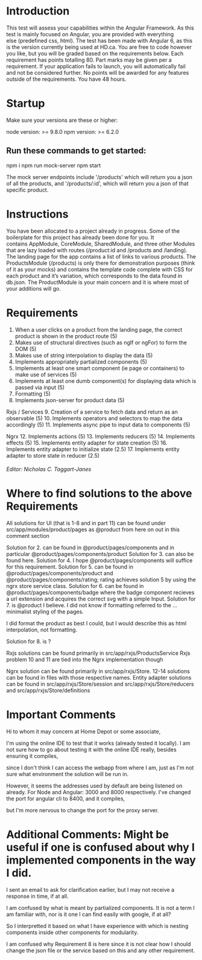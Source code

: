 # Introduction

This test will assess your capabilities within the Angular Framework. As this test is mainly focused on Angular, you are provided with everything else (predefined css, html). The test has been made with Angular 6, as this is the version currently being used at HD.ca. You are free to code however you like, but you will be graded based on the requirements below. Each requirement has points totalling 80. Part marks may be given per a requirement. If your application fails to launch, you will automatically fail and not be considered further. No points will be awarded for any features outside of the requirements. You have 48 hours.

# Startup

Make sure your versions are these or higher: 

node version: >= 9.8.0
npm version: >= 6.2.0

## Run these commands to get started:

npm i
npm run mock-server
npm start

The mock server endpoints include '/products' which will return you a json of all the products, and '/products/:id', which will return you a json of that specific product.

# Instructions

You have been allocated to a project already in progress. Some of the boilerplate for this project has already been done for you. It contains AppModule, CoreModule, SharedModule, and three other Modules that are lazy loaded with routes (/product:id and /products and /landing). The landing page for the app contains a list of links to various products. The ProductsModule (/products) is only there for demonstration purposes (think of it as your mocks) and contains the template code complete with CSS for each product and it’s variation, which corresponds to the data found in db.json. The ProductModule is your main concern and it is where most of your additions will go.

# Requirements

1. When a user clicks on a product from the landing page, the correct product is shown in the product route (5)
2. Makes use of structural directives (such as ngIf or ngFor) to form the DOM (5)
3. Makes use of string interpolation to display the data (5)
4. Implements appropriately partialized components (5)
5. Implements at least one smart component (ie page or containers) to make use of services (5)
6. Implements at least one dumb component(s) for displaying data which is passed via input (5)
7. Formatting (5)
8. Implements json-server for product data (5)

Rxjs / Services
9. Creation of a service to fetch data and return as an observable (5)
10. Implements operators and selectors to map the data accordingly (5)
11. Implements async pipe to input data to components (5)

Ngrx
12. Implements actions (5)
13. Implements reducers (5)
14. Implements effects (5)
15. Implements entity adapter for state creation (5)
16. Implements entity adapter to initialize state (2.5)
17. Implements entity adapter to store state in reducer (2.5)




###### Editor: Nicholas C. Taggart-Janes

# Where to find solutions to the above Requirements

All solutions for UI (that is 1-8 and in part 11) can be found under src/app/modules/product/pages as @product from here on out in this comment section

Solution for 2. can be found in @product/pages/components and in particular @product/pages/components/product
Solution for 3. can also be found here.
Solution for 4. I hope @product/pages/components will suffice for this requirement.
Solution for 5. can be found in @product/pages/components/product and @product/pages/components/rating; rating achieves solution 5 by using the ngrx store service class.
Solution for 6. can be found in @product/pages/components/badge where the badge component recieves a url extension and acquires the correct svg with a simple Input.
Solution for 7. is @product I believe. I did not know if formatting referred to the ... minimalist styling of the pages. 

I did format the product as best I could, but I would describe this as html interpolation, not formatting.

Solution for 8. is <Already Sufficiently Implemented By Initial App>?

Rxjs solutions can be found primarily in src/app/rxjs/ProductsService
Rxjs problem 10 and 11 are tied into the Ngrx implementation though

Ngrx solution can be found primarily in src/app/rxjs/Store.
12-14 solutions can be found in files with those respective names.
Entity adapter solutions can be found in src/app/rxjs/Store/session and src/app/rxjs/Store/reducers and src/app/rxjs/Store/definitions


# Important Comments

Hi to whom it may concern at Home Depot or some associate,

I'm using the online IDE to test that it works (already tested it locally). I am not sure how to go about testing it with the online IDE really, besides ensuring it compiles, 

since I don't think I can access the webapp from where I am, just as I'm not sure what environment the solution will be run in.

However, it seems the addresses used by default are being listened on already. For Node and Angular: 3000 and 8000 respectively. I've changed the port for angular cli to 8400, and it compiles, 

but I'm more nervous to change the port for the proxy server.


# Additional Comments: Might be useful if one is confused about why I implemented components in the way I did.

I sent an email to ask for clarification earlier, but I may not receive a response in time, if at all.

I am confused by what is meant by partialized components. It is not a term I am familiar with, nor is it one I can find easily with google, if at all? 

So I interpretted it based on what I have experience with which is nesting components inside other components for modularity.

I am confused why Requirement 8 is here since it is not clear how I should change the json file or the service based on this and any other requirement.


